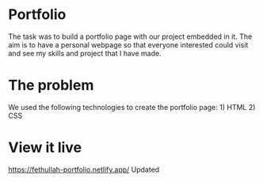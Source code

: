 # Portfolio
The task was to build a portfolio page with our project embedded in it. The aim is to have a personal webpage so that everyone interested could visit and see my skills and project that I have made.

# The problem
We used the following technologies to create the portfolio page: 1) HTML 2) CSS

# View it live
https://fethullah-portfolio.netlify.app/
Updated